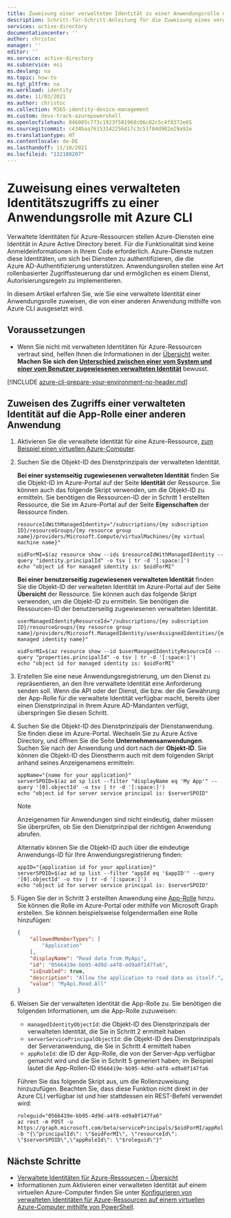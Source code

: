 ```yaml
---
title: Zuweisung einer verwalteten Identität zu einer Anwendungsrolle mit Azure CLI - Azure AD
description: Schritt-für-Schritt-Anleitung für die Zuweisung eines verwalteten Identitätszugriffs an die Rolle einer anderen Anwendung mithilfe von Azure CLI.
services: active-directory
documentationcenter: ''
author: christoc
manager: ''
editor: ''
ms.service: active-directory
ms.subservice: msi
ms.devlang: na
ms.topic: how-to
ms.tgt_pltfrm: na
ms.workload: identity
ms.date: 11/03/2021
ms.author: christoc
ms.collection: M365-identity-device-management
ms.custom: devx-track-azurepowershell
ms.openlocfilehash: 846085c773c1923f581968c06c02c5c4f8372e65
ms.sourcegitcommit: c434baa76153142256d17c3c51f04d902e29a92e
ms.translationtype: HT
ms.contentlocale: de-DE
ms.lasthandoff: 11/10/2021
ms.locfileid: "132180207"
---
```

# <a name="assign-a-managed-identity-access-to-an-application-role-using-azure-cli"></a>Zuweisung eines verwalteten Identitätszugriffs zu einer Anwendungsrolle mit Azure CLI

Verwaltete Identitäten für Azure-Ressourcen stellen Azure-Diensten eine Identität in Azure Active Directory bereit. Für die Funktionalität sind keine Anmeldeinformationen in Ihrem Code erforderlich. Azure-Dienste nutzen diese Identitäten, um sich bei Diensten zu authentifizieren, die die Azure AD-Authentifizierung unterstützen. Anwendungsrollen stellen eine Art rollenbasierter Zugriffssteuerung dar und ermöglichen es einem Dienst, Autorisierungsregeln zu implementieren.

In diesem Artikel erfahren Sie, wie Sie eine verwaltete Identität einer Anwendungsrolle zuweisen, die von einer anderen Anwendung mithilfe von Azure CLI ausgesetzt wird.

## <a name="prerequisites"></a>Voraussetzungen

- Wenn Sie nicht mit verwalteten Identitäten für Azure-Ressourcen vertraut sind, helfen Ihnen die Informationen in der [Übersicht](overview.md) weiter. **Machen Sie sich den [Unterschied zwischen einer vom System und einer vom Benutzer zugewiesenen verwalteten Identität](overview.md#managed-identity-types)** bewusst.

[!INCLUDE [azure-cli-prepare-your-environment-no-header.md](../../../includes/azure-cli-prepare-your-environment-no-header.md)]

## <a name="assign-a-managed-identity-access-to-another-applications-app-role"></a>Zuweisen des Zugriffs einer verwalteten Identität auf die App-Rolle einer anderen Anwendung

1. Aktivieren Sie die verwaltete Identität für eine Azure-Ressource, [zum Beispiel einen virtuellen Azure-Computer](qs-configure-cli-windows-vm.md).

1. Suchen Sie die Objekt-ID des Dienstprinzipals der verwalteten Identität.

   **Bei einer systemseitig zugewiesenen verwalteten Identität** finden Sie die Objekt-ID im Azure-Portal auf der Seite **Identität** der Ressource. Sie können auch das folgende Skript verwenden, um die Objekt-ID zu ermitteln. Sie benötigen die Ressourcen-ID der in Schritt 1 erstellten Ressource, die Sie im Azure-Portal auf der Seite **Eigenschaften** der Ressource finden.

    ```azurecli
    resourceIdWithManagedIdentity="/subscriptions/{my subscription ID}/resourceGroups/{my resource group name}/providers/Microsoft.Compute/virtualMachines/{my virtual machine name}"
    
    oidForMI=$(az resource show --ids $resourceIdWithManagedIdentity --query "identity.principalId" -o tsv | tr -d '[:space:]')
    echo "object id for managed identity is: $oidForMI"
    ```

    **Bei einer benutzerseitig zugewiesenen verwalteten Identität** finden Sie die Objekt-ID der verwalteten Identität im Azure-Portal auf der Seite **Übersicht** der Ressource. Sie können auch das folgende Skript verwenden, um die Objekt-ID zu ermitteln. Sie benötigen die Ressourcen-ID der benutzerseitig zugewiesenen verwalteten Identität.

    ```azurecli
    userManagedIdentityResourceId="/subscriptions/{my subscription ID}/resourceGroups/{my resource group name}/providers/Microsoft.ManagedIdentity/userAssignedIdentities/{my managed identity name}"
    
    oidForMI=$(az resource show --id $userManagedIdentityResourceId --query "properties.principalId" -o tsv | tr -d '[:space:]')
    echo "object id for managed identity is: $oidForMI"
    ```

1. Erstellen Sie eine neue Anwendungsregistrierung, um den Dienst zu repräsentieren, an den Ihre verwaltete Identität eine Anforderung senden soll. Wenn die API oder der Dienst, die bzw. der die Gewährung der App-Rolle für die verwaltete Identität verfügbar macht, bereits über einen Dienstprinzipal in Ihrem Azure AD-Mandanten verfügt, überspringen Sie diesen Schritt.

1. Suchen Sie die Objekt-ID des Dienstprinzipals der Dienstanwendung. Sie finden diese im Azure-Portal. Wechseln Sie zu Azure Active Directory, und öffnen Sie die Seite **Unternehmensanwendungen**. Suchen Sie nach der Anwendung und dort nach der **Objekt-ID**. Sie können die Objekt-ID des Dienstherrn auch mit dem folgenden Skript anhand seines Anzeigenamens ermitteln:

    ```azurecli
    appName="{name for your application}"
    serverSPOID=$(az ad sp list --filter "displayName eq 'My App'" --query '[0].objectId' -o tsv | tr -d '[:space:]')
    echo "object id for server service principal is: $serverSPOID"
    ```

    > [!NOTE]
    > Anzeigenamen für Anwendungen sind nicht eindeutig, daher müssen Sie überprüfen, ob Sie den Dienstprinzipal der richtigen Anwendung abrufen.

    Alternativ können Sie die Objekt-ID auch über die eindeutige Anwendungs-ID für Ihre Anwendungsregistrierung finden:

    ```azurecli
    appID="{application id for your application}"
    serverSPOID=$(az ad sp list --filter "appId eq '$appID'" --query '[0].objectId' -o tsv | tr -d '[:space:]')
    echo "object id for server service principal is: $serverSPOID"
    ```

1. Fügen Sie der in Schritt 3 erstellten Anwendung eine [App-Rolle](../develop/howto-add-app-roles-in-azure-ad-apps.md) hinzu. Sie können die Rolle im Azure-Portal oder mithilfe von Microsoft Graph erstellen. Sie können beispielsweise folgendermaßen eine Rolle hinzufügen:

    ```json
    {
        "allowedMemberTypes": [
            "Application"
        ],
        "displayName": "Read data from MyApi",
        "id": "0566419e-bb95-4d9d-a4f8-ed9a0f147fa6",
        "isEnabled": true,
        "description": "Allow the application to read data as itself.",
        "value": "MyApi.Read.All"
    }
    ```

1. Weisen Sie der verwalteten Identität die App-Rolle zu. Sie benötigen die folgenden Informationen, um die App-Rolle zuzuweisen:
    * `managedIdentityObjectId`: die Objekt-ID des Dienstprinzipals der verwalteten Identität, die Sie in Schritt 2 ermittelt haben
    * `serverServicePrincipalObjectId`: die Objekt-ID des Dienstprinzipals der Serveranwendung, die Sie in Schritt 4 ermittelt haben
    * `appRoleId`: die ID der App-Rolle, die von der Server-App verfügbar gemacht wird und die Sie in Schritt 5 generiert haben; im Beispiel lautet die App-Rollen-ID `0566419e-bb95-4d9d-a4f8-ed9a0f147fa6`
   
   Führen Sie das folgende Skript aus, um die Rollenzuweisung hinzuzufügen.  Beachten Sie, dass diese Funktion nicht direkt in der Azure CLI verfügbar ist und hier stattdessen ein REST-Befehl verwendet wird:

    ```azurecli
    roleguid="0566419e-bb95-4d9d-a4f8-ed9a0f147fa6"
    az rest -m POST -u https://graph.microsoft.com/beta/servicePrincipals/$oidForMI/appRoleAssignments -b "{\"principalId\": \"$oidForMI\", \"resourceId\": \"$serverSPOID\",\"appRoleId\": \"$roleguid\"}"
    ```

## <a name="next-steps"></a>Nächste Schritte

- [Verwaltete Identitäten für Azure-Ressourcen – Übersicht](overview.md)
- Informationen zum Aktivieren einer verwalteten Identität auf einem virtuellen Azure-Computer finden Sie unter [Konfigurieren von verwalteten Identitäten für Azure-Ressourcen auf einem virtuellen Azure-Computer mithilfe von PowerShell](qs-configure-cli-windows-vm.md).
